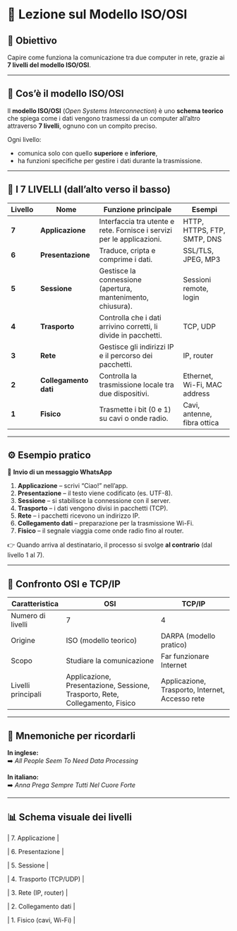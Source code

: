 # 🧠 Lezione sul Modello ISO/OSI

## 🎯 Obiettivo
Capire come funziona la comunicazione tra due computer in rete, grazie ai **7 livelli del modello ISO/OSI**.

---

## 🔹 Cos’è il modello ISO/OSI

Il **modello ISO/OSI** (*Open Systems Interconnection*) è uno **schema teorico** che spiega come i dati vengono trasmessi da un computer all’altro attraverso **7 livelli**, ognuno con un compito preciso.

Ogni livello:
- comunica solo con quello **superiore** e **inferiore**,
- ha funzioni specifiche per gestire i dati durante la trasmissione.

---

## 🧩 I 7 LIVELLI (dall’alto verso il basso)

| Livello | Nome | Funzione principale | Esempi |
|----------|------|---------------------|---------|
| **7** | **Applicazione** | Interfaccia tra utente e rete. Fornisce i servizi per le applicazioni. | HTTP, HTTPS, FTP, SMTP, DNS |
| **6** | **Presentazione** | Traduce, cripta e comprime i dati. | SSL/TLS, JPEG, MP3 |
| **5** | **Sessione** | Gestisce la connessione (apertura, mantenimento, chiusura). | Sessioni remote, login |
| **4** | **Trasporto** | Controlla che i dati arrivino corretti, li divide in pacchetti. | TCP, UDP |
| **3** | **Rete** | Gestisce gli indirizzi IP e il percorso dei pacchetti. | IP, router |
| **2** | **Collegamento dati** | Controlla la trasmissione locale tra due dispositivi. | Ethernet, Wi-Fi, MAC address |
| **1** | **Fisico** | Trasmette i bit (0 e 1) su cavi o onde radio. | Cavi, antenne, fibra ottica |

---

## ⚙️ Esempio pratico

📱 **Invio di un messaggio WhatsApp**

1. **Applicazione** – scrivi “Ciao!” nell’app.  
2. **Presentazione** – il testo viene codificato (es. UTF-8).  
3. **Sessione** – si stabilisce la connessione con il server.  
4. **Trasporto** – i dati vengono divisi in pacchetti (TCP).  
5. **Rete** – i pacchetti ricevono un indirizzo IP.  
6. **Collegamento dati** – preparazione per la trasmissione Wi-Fi.  
7. **Fisico** – il segnale viaggia come onde radio fino al router.  

👉 Quando arriva al destinatario, il processo si svolge **al contrario** (dal livello 1 al 7).

---

## 🔄 Confronto OSI e TCP/IP

| Caratteristica | OSI | TCP/IP |
|----------------|-----|--------|
| Numero di livelli | 7 | 4 |
| Origine | ISO (modello teorico) | DARPA (modello pratico) |
| Scopo | Studiare la comunicazione | Far funzionare Internet |
| Livelli principali | Applicazione, Presentazione, Sessione, Trasporto, Rete, Collegamento, Fisico | Applicazione, Trasporto, Internet, Accesso rete |

---

## 🧠 Mnemoniche per ricordarli

**In inglese:**  
➡️ *All People Seem To Need Data Processing*

**In italiano:**  
➡️ *Anna Prega Sempre Tutti Nel Cuore Forte*

---

## 📊 Schema visuale dei livelli
| 7. Applicazione             |

| 6. Presentazione            |

| 5. Sessione                 |

| 4. Trasporto (TCP/UDP)      |

| 3. Rete (IP, router)        |

| 2. Collegamento dati        |

| 1. Fisico (cavi, Wi-Fi)     |
